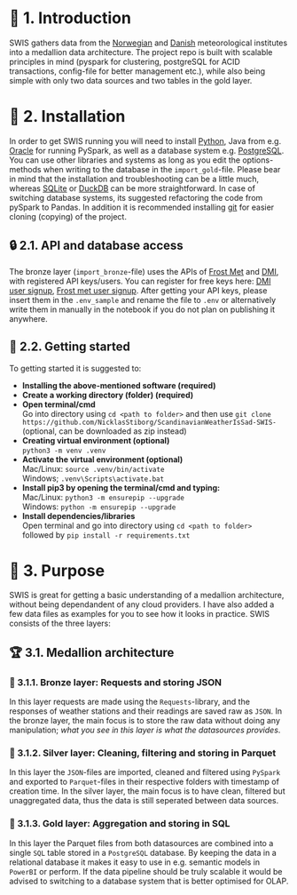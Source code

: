 # 👋 1. Introduction
SWIS gathers data from the [Norwegian](https://frost.met.no) and [Danish](https://www.dmi.dk) meteorological institutes into a medallion data architecture. The project repo is built with scalable principles in mind (pyspark for clustering, postgreSQL for ACID transactions, config-file for better management etc.), while also being simple with only two data sources and two tables in the gold layer. 

# 💽 2. Installation
In order to get SWIS running you will need to install [Python](https://www.python.org/downloads/), Java from e.g. [Oracle](https://www.oracle.com/java/technologies/downloads/?er=221886) for running PySpark, as well as a database system e.g. [PostgreSQL](https://www.postgresql.org/download/). You can use other libraries and systems as long as you edit the options-methods when writing to the database in the `import_gold`-file. Please bear in mind that the installation and troubleshooting can be a little much, whereas [SQLite](https://sqlite.org) or [DuckDB](https://duckdb.org) can be more straightforward. In case of switching database systems, its suggested refactoring the code from pySpark to Pandas. In addition it is recommended installing [git](https://git-scm.com) for easier cloning (copying) of the project.

## 🔒 2.1. API and database access
The bronze layer (`import_bronze`-file) uses the APIs of [Frost Met](https://frost.met.no) and [DMI](https://www.dmi.dk), with registered API keys/users. You can register for free keys here: [DMI user signup](https://opendatadocs.dmi.govcloud.dk/en/Authentication), [Frost met user signup](https://frost.met.no/howto.html). After getting your API keys, please insert them in the `.env_sample` and rename the file to `.env` or alternatively write them in manually in the notebook if you do not plan on publishing it anywhere. 

## 🏃 2.2. Getting started
To getting started it is suggested to:
+ **Installing the above-mentioned software (required)**
+ **Create a working directory (folder) (required)**
+ **Open terminal/cmd** \
Go into directory using `cd <path to folder>` and then use `git clone https://github.com/NicklasStiborg/ScandinavianWeatherIsSad-SWIS-` (optional, can be downloaded as zip instead)
+ **Creating virtual environment (optional)**  \
`python3 -m venv .venv`
+ **Activate the virtual environment (optional)** \
Mac/Linux: `source .venv/bin/activate` \
Windows; `.venv\Scripts\activate.bat`
+ **Install pip3 by opening the terminal/cmd and typing:** \
Mac/Linux: `python3 -m ensurepip --upgrade` \
Windows: `python -m ensurepip --upgrade`
+ **Install dependencies/libraries** \
Open terminal and go into directory using `cd <path to folder>` \
followed by `pip install -r requirements.txt`



# 📖 3. Purpose
SWIS is great for getting a basic understanding of a medallion architecture, without being dependandent of any cloud providers. I have also added a few data files as examples for you to see how it looks in practice. 
SWIS consists of the three layers:

## 🏆 3.1. Medallion architecture

### 🥉 3.1.1. Bronze layer: Requests and storing JSON
In this layer requests are made using the `Requests`-library, and the responses of weather stations and their readings are saved raw as `JSON`. In the bronze layer, the main focus is to store the raw data without doing any manipulation; _what you see in this layer is what the datasources provides_. 

### 🥈 3.1.2. Silver layer: Cleaning, filtering and storing in Parquet
In this layer the `JSON`-files are imported, cleaned and filtered using `PySpark` and exported to `Parquet`-files in their respective folders with timestamp of creation time. In the silver layer, the main focus is to have clean, filtered but unaggregated data, thus the data is still seperated between data sources.

### 🥇 3.1.3. Gold layer: Aggregation and storing in SQL
In this layer the Parquet files from both datasources are combined into a single `SQL` table stored in a `PostgreSQL` database. By keeping the data in a relational database it makes it easy to use in e.g. semantic models in `PowerBI` or perform. If the data pipeline should be truly scalable it would be advised to switching to a database system that is better optimised for OLAP.
